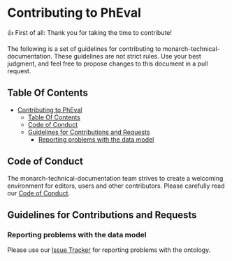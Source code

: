 # Contributing to PhEval

:+1: First of all: Thank you for taking the time to contribute!

The following is a set of guidelines for contributing to monarch-technical-documentation. 
These guidelines are not strict rules. Use your best judgment, and feel free to propose 
changes to this document in a pull request.

## Table Of Contents

- [Contributing to PhEval](#contributing-to-pheval)
  - [Table Of Contents](#table-of-contents)
  - [Code of Conduct](#code-of-conduct)
  - [Guidelines for Contributions and Requests](#guidelines-for-contributions-and-requests)
    - [Reporting problems with the data model](#reporting-problems-with-the-data-model)

<a id="code-of-conduct"></a>

## Code of Conduct

The monarch-technical-documentation team strives to create a
welcoming environment for editors, users and other contributors.
Please carefully read our [Code of Conduct](CODE_OF_CONDUCT.md).

<a id="contributions"></a>

## Guidelines for Contributions and Requests

<a id="reporting-bugs"></a>

### Reporting problems with the data model

Please use our [Issue Tracker](https://github.com/monarch-initiative/pheval/issues/) for reporting problems with the ontology. 
